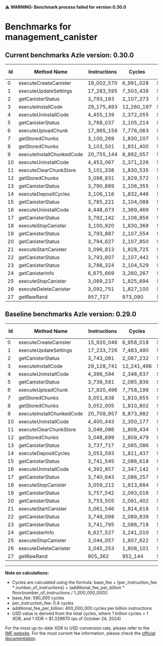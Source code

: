 ⚠️ **WARNING: Benchmark process failed for version 0.30.0**

# Benchmarks for management_canister

## Current benchmarks Azle version: 0.30.0

| Id  | Method Name               | Instructions | Cycles     | USD           | USD/Million Calls | Change                           |
| --- | ------------------------- | ------------ | ---------- | ------------- | ----------------- | -------------------------------- |
| 0   | executeCreateCanister     | 16_002_570   | 6_991_028  | $0.0000092958 | $9.29             | <font color="red">+82_524</font> |
| 1   | executeUpdateSettings     | 17_283_595   | 7_503_438  | $0.0000099771 | $9.97             | <font color="red">+49_869</font> |
| 2   | getCanisterStatus         | 3_793_183    | 2_107_273  | $0.0000028020 | $2.80             | <font color="red">+50_102</font> |
| 3   | executeInstallCode        | 29_175_493   | 12_260_197 | $0.0000163020 | $16.30            | <font color="red">+46_752</font> |
| 4   | executeUninstallCode      | 4_455_139    | 2_372_055  | $0.0000031541 | $3.15             | <font color="red">+58_545</font> |
| 5   | getCanisterStatus         | 3_788_037    | 2_105_214  | $0.0000027992 | $2.79             | <font color="red">+48_446</font> |
| 6   | executeUploadChunk        | 17_965_159   | 7_776_063  | $0.0000103396 | $10.33            | <font color="red">+44_663</font> |
| 7   | getStoredChunks           | 3_100_269    | 1_830_107  | $0.0000024334 | $2.43             | <font color="red">+48_631</font> |
| 8   | getStoredChunks           | 3_103_501    | 1_831_400  | $0.0000024352 | $2.43             | <font color="red">+51_496</font> |
| 9   | executeInstallChunkedCode | 20_755_144   | 8_892_057  | $0.0000118235 | $11.82            | <font color="red">+45_187</font> |
| 10  | executeUninstallCode      | 4_453_067    | 2_371_226  | $0.0000031529 | $3.15             | <font color="red">+52_624</font> |
| 11  | executeClearChunkStore    | 3_101_338    | 1_830_535  | $0.0000024340 | $2.43             | <font color="red">+55_252</font> |
| 12  | getStoredChunks           | 3_098_931    | 1_829_572  | $0.0000024327 | $2.43             | <font color="red">+50_232</font> |
| 13  | getCanisterStatus         | 3_790_889    | 2_106_355  | $0.0000028008 | $2.80             | <font color="red">+53_172</font> |
| 14  | executeDepositCycles      | 3_106_116    | 1_832_446  | $0.0000024365 | $2.43             | <font color="red">+52_523</font> |
| 15  | getCanisterStatus         | 3_785_221    | 2_104_088  | $0.0000027977 | $2.79             | <font color="red">+43_676</font> |
| 16  | executeUninstallCode      | 4_448_673    | 2_369_469  | $0.0000031506 | $3.15             | <font color="red">+55_816</font> |
| 17  | getCanisterStatus         | 3_792_142    | 2_106_856  | $0.0000028014 | $2.80             | <font color="red">+51_499</font> |
| 18  | executeStopCanister       | 3_100_920    | 1_830_368  | $0.0000024338 | $2.43             | <font color="red">+41_708</font> |
| 19  | getCanisterStatus         | 3_793_887    | 2_107_554  | $0.0000028024 | $2.80             | <font color="red">+36_345</font> |
| 20  | getCanisterStatus         | 3_794_627    | 2_107_850  | $0.0000028027 | $2.80             | <font color="red">+41_122</font> |
| 21  | executeStartCanister      | 3_096_813    | 1_828_725  | $0.0000024316 | $2.43             | <font color="red">+35_267</font> |
| 22  | getCanisterStatus         | 3_793_607    | 2_107_442  | $0.0000028022 | $2.80             | <font color="red">+44_509</font> |
| 23  | getCanisterStatus         | 3_786_324    | 2_104_529  | $0.0000027983 | $2.79             | <font color="red">+44_529</font> |
| 24  | getCanisterInfo           | 6_675_669    | 3_260_267  | $0.0000043351 | $4.33             | <font color="red">+48_142</font> |
| 25  | executeStopCanister       | 3_089_237    | 1_825_694  | $0.0000024276 | $2.42             | <font color="red">+45_180</font> |
| 26  | executeDeleteCanister     | 3_092_751    | 1_827_100  | $0.0000024294 | $2.42             | <font color="red">+47_498</font> |
| 27  | getRawRand                | 957_727      | 973_090    | $0.0000012939 | $1.29             | <font color="red">+52_365</font> |

## Baseline benchmarks Azle version: 0.29.0

| Id  | Method Name               | Instructions | Cycles     | USD           | USD/Million Calls |
| --- | ------------------------- | ------------ | ---------- | ------------- | ----------------- |
| 0   | executeCreateCanister     | 15_920_046   | 6_958_018  | $0.0000092519 | $9.25             |
| 1   | executeUpdateSettings     | 17_233_726   | 7_483_490  | $0.0000099506 | $9.95             |
| 2   | getCanisterStatus         | 3_743_081    | 2_087_232  | $0.0000027753 | $2.77             |
| 3   | executeInstallCode        | 29_128_741   | 12_241_496 | $0.0000162771 | $16.27            |
| 4   | executeUninstallCode      | 4_396_594    | 2_348_637  | $0.0000031229 | $3.12             |
| 5   | getCanisterStatus         | 3_739_591    | 2_085_836  | $0.0000027735 | $2.77             |
| 6   | executeUploadChunk        | 17_920_496   | 7_758_198  | $0.0000103158 | $10.31            |
| 7   | getStoredChunks           | 3_051_638    | 1_810_655  | $0.0000024076 | $2.40             |
| 8   | getStoredChunks           | 3_052_005    | 1_810_802  | $0.0000024078 | $2.40             |
| 9   | executeInstallChunkedCode | 20_709_957   | 8_873_982  | $0.0000117995 | $11.79            |
| 10  | executeUninstallCode      | 4_400_443    | 2_350_177  | $0.0000031250 | $3.12             |
| 11  | executeClearChunkStore    | 3_046_086    | 1_808_434  | $0.0000024046 | $2.40             |
| 12  | getStoredChunks           | 3_048_699    | 1_809_479  | $0.0000024060 | $2.40             |
| 13  | getCanisterStatus         | 3_737_717    | 2_085_086  | $0.0000027725 | $2.77             |
| 14  | executeDepositCycles      | 3_053_593    | 1_811_437  | $0.0000024086 | $2.40             |
| 15  | getCanisterStatus         | 3_741_545    | 2_086_618  | $0.0000027745 | $2.77             |
| 16  | executeUninstallCode      | 4_392_857    | 2_347_142  | $0.0000031209 | $3.12             |
| 17  | getCanisterStatus         | 3_740_643    | 2_086_257  | $0.0000027740 | $2.77             |
| 18  | executeStopCanister       | 3_059_212    | 1_813_684  | $0.0000024116 | $2.41             |
| 19  | getCanisterStatus         | 3_757_542    | 2_093_016  | $0.0000027830 | $2.78             |
| 20  | getCanisterStatus         | 3_753_505    | 2_091_402  | $0.0000027809 | $2.78             |
| 21  | executeStartCanister      | 3_061_546    | 1_814_618  | $0.0000024128 | $2.41             |
| 22  | getCanisterStatus         | 3_749_098    | 2_089_639  | $0.0000027785 | $2.77             |
| 23  | getCanisterStatus         | 3_741_795    | 2_086_718  | $0.0000027746 | $2.77             |
| 24  | getCanisterInfo           | 6_627_527    | 3_241_010  | $0.0000043095 | $4.30             |
| 25  | executeStopCanister       | 3_044_057    | 1_807_622  | $0.0000024035 | $2.40             |
| 26  | executeDeleteCanister     | 3_045_253    | 1_808_101  | $0.0000024042 | $2.40             |
| 27  | getRawRand                | 905_362      | 952_144    | $0.0000012660 | $1.26             |

---

**Note on calculations:**

- Cycles are calculated using the formula: base_fee + (per_instruction_fee \* number_of_instructions) + (additional_fee_per_billion \* floor(number_of_instructions / 1_000_000_000))
- base_fee: 590_000 cycles
- per_instruction_fee: 0.4 cycles
- additional_fee_per_billion: 400_000_000 cycles per billion instructions
- USD value is derived from the total cycles, where 1 trillion cycles = 1 XDR, and 1 XDR = $1.329670 (as of October 24, 2024)

For the most up-to-date XDR to USD conversion rate, please refer to the [IMF website](https://www.imf.org/external/np/fin/data/rms_sdrv.aspx).
For the most current fee information, please check the [official documentation](https://internetcomputer.org/docs/current/developer-docs/gas-cost#execution).
